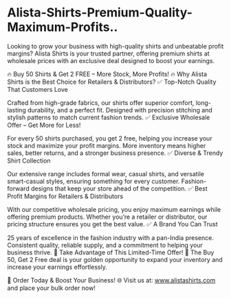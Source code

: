 # Alista-Shirts-Premium-Quality-Maximum-Profits..
Looking to grow your business with high-quality shirts and unbeatable profit margins? Alista Shirts is your trusted partner, offering premium shirts at wholesale prices with an exclusive deal designed to boost your earnings.

🔥 Buy 50 Shirts & Get 2 FREE – More Stock, More Profits! 🔥
Why Alista Shirts is the Best Choice for Retailers & Distributors?
✅ Top-Notch Quality That Customers Love

Crafted from high-grade fabrics, our shirts offer superior comfort, long-lasting durability, and a perfect fit.
Designed with precision stitching and stylish patterns to match current fashion trends.
✅ Exclusive Wholesale Offer – Get More for Less!

For every 50 shirts purchased, you get 2 free, helping you increase your stock and maximize your profit margins.
More inventory means higher sales, better returns, and a stronger business presence.
✅ Diverse & Trendy Shirt Collection

Our extensive range includes formal wear, casual shirts, and versatile smart-casual styles, ensuring something for every customer.
Fashion-forward designs that keep your store ahead of the competition.
✅ Best Profit Margins for Retailers & Distributors

With our competitive wholesale pricing, you enjoy maximum earnings while offering premium products.
Whether you’re a retailer or distributor, our pricing structure ensures you get the best value.
✅ A Brand You Can Trust

25 years of excellence in the fashion industry with a pan-India presence.
Consistent quality, reliable supply, and a commitment to helping your business thrive.
🚀 Take Advantage of This Limited-Time Offer! 🚀
The Buy 50, Get 2 Free deal is your golden opportunity to expand your inventory and increase your earnings effortlessly.

📢 Order Today & Boost Your Business!
🌐 Visit us at: www.alistashirts.com and place your bulk order now!
